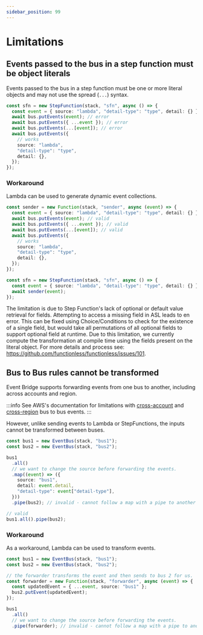 ```yaml
---
sidebar_position: 99
---
```


# Limitations

## Events passed to the bus in a step function must be object literals

Events passed to the bus in a step function must be one or more literal objects and may not use the spread (`...`) syntax.

```ts
const sfn = new StepFunction(stack, "sfn", async () => {
  const event = { source: "lambda", "detail-type": "type", detail: {} };
  await bus.putEvents(event); // error
  await bus.putEvents({ ...event }); // error
  await bus.putEvents(...[event]); // error
  await bus.putEvents({
    // works
    source: "lambda",
    "detail-type": "type",
    detail: {},
  });
});
```

### Workaround

Lambda can be used to generate dynamic event collections.

```ts
const sender = new Function(stack, "sender", async (event) => {
  const event = { source: "lambda", "detail-type": "type", detail: {} };
  await bus.putEvents(event); // valid
  await bus.putEvents({ ...event }); // valid
  await bus.putEvents(...[event]); // valid
  await bus.putEvents({
    // works
    source: "lambda",
    "detail-type": "type",
    detail: {},
  });
});

const sfn = new StepFunction(stack, "sfn", async () => {
  const event = { source: "lambda", "detail-type": "type", detail: {} };
  await sender(event);
});
```

The limitation is due to Step Function's lack of optional or default value retrieval for fields. Attempting to access a missing field in ASL leads to en error. This can be fixed using Choice/Conditions to check for the existence of a single field, but would take all permutations of all optional fields to support optional field at runtime. Due to this limitation, we currently compute the transformation at compile time using the fields present on the literal object. For more details and process see: https://github.com/functionless/functionless/issues/101.

## Bus to Bus rules cannot be transformed

Event Bridge supports forwarding events from one bus to another, including across accounts and region.

:::info
See AWS's documentation for limitations with [cross-account](https://docs.aws.amazon.com/eventbridge/latest/userguide/eb-bus-to-bus.html) and [cross-region](https://docs.aws.amazon.com/eventbridge/latest/userguide/eb-bus-to-bus.html) bus to bus events.
:::

However, unlike sending events to Lambda or StepFunctions, the inputs cannot be transformed between buses.

```ts
const bus1 = new EventBus(stack, "bus1");
const bus2 = new EventBus(stack, "bus2");

bus1
  .all()
  // we want to change the source before forwarding the events.
  .map((event) => ({
    source: "bus1",
    detail: event.detail,
    "detail-type": event["detail-type"],
  }))
  .pipe(bus2); // invalid - cannot follow a map with a pipe to another bus.

// valid
bus1.all().pipe(bus2);
```

### Workaround

As a workaround, Lambda can be used to transform events.

```ts
const bus1 = new EventBus(stack, "bus1");
const bus2 = new EventBus(stack, "bus2");

// the forwarder transforms the event and then sends to bus 2 for us.
const forwarder = new Function(stack, "forwarder", async (event) => {
  const updatedEvent = { ...event, source: "bus1" };
  bus2.putEvent(updatedEvent);
});

bus1
  .all()
  // we want to change the source before forwarding the events.
  .pipe(forwarder); // invalid - cannot follow a map with a pipe to another bus.
```
